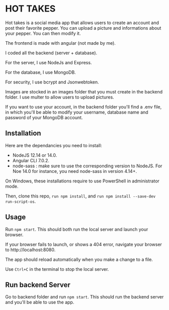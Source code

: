 # HOT TAKES #

Hot takes is a social media app that allows users to create an account and post their favorite pepper. You can upload a picture and informations about your pepper. You can then modify it.

The frontend is made with angular (not made by me).

I coded all the backend (server + database).

For the server, I use NodeJs and Express.

For the database, I use MongoDB.

For security, I use bcrypt and Jsonwebtoken.

Images are stocked in an images folder that you must create in the backend folder. I use multer to allow users to upload pictures.

If you want to use your account, in the backend folder you'll find a .env file, in which you'll be able to modify your username, database name and password of your MongoDB account.

## Installation ##

Here are the dependancies you need to install:
- NodeJS 12.14 or 14.0.
- Angular CLI 7.0.2.
- node-sass : make sure to use the corresponding version to NodeJS. For Noe 14.0 for instance, you need node-sass in version 4.14+.

On Windows, these installations require to use PowerShell in administrator mode.

Then, clone this repo, `run npm install`, and `run npm install --save-dev run-script-os`.


## Usage ##

Run `npm start`. This should both run the local server and launch your browser.

If your browser fails to launch, or shows a 404 error, navigate your browser to http://localhost:8080.

The app should reload automatically when you make a change to a file.

Use `Ctrl+C` in the terminal to stop the local server.


## Run backend Server 

Go to backend folder and run `npm start`. This should run the backend server and you'll be able to use the app.
